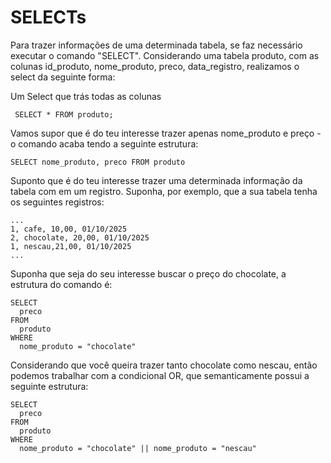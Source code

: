 # SELECTs

Para trazer informações de uma determinada tabela, se faz necessário executar o comando "SELECT". Considerando uma tabela produto, com as colunas id_produto, nome_produto,
preco, data_registro, realizamos o select da seguinte forma:

Um Select que trás todas as colunas

```
 SELECT * FROM produto;
```


Vamos supor que é do teu interesse trazer apenas nome_produto e preço - o comando acaba tendo a seguinte estrutura:


```
SELECT nome_produto, preco FROM produto
```


Suponto que é do teu interesse trazer uma determinada informação da tabela com em um registro. Suponha, por exemplo, que a sua tabela tenha os seguintes registros:

```
... 
1, cafe, 10,00, 01/10/2025 
2, chocolate, 20,00, 01/10/2025
1, nescau,21,00, 01/10/2025
...
```

Suponha que seja do seu interesse buscar o preço do chocolate, a estrutura do comando é:

```
SELECT
  preco
FROM
  produto
WHERE
  nome_produto = "chocolate"
```




Considerando que você queira trazer tanto chocolate como nescau, então podemos trabalhar com a condicional OR, que semanticamente possui a seguinte estrutura:



```
SELECT
  preco
FROM
  produto
WHERE
  nome_produto = "chocolate" || nome_produto = "nescau"
```






